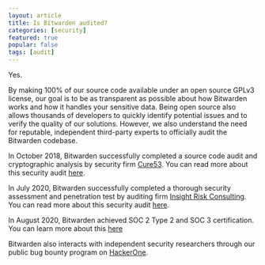 ```yaml
---
layout: article
title: Is Bitwarden audited?
categories: [security]
featured: true
popular: false
tags: [audit]
---
```


Yes.

By making 100% of our source code available under an open source GPLv3 license, our goal is to be as transparent as possible about how Bitwarden works and how it handles your sensitive data. Being open source also allows thousands of developers to quickly identify potential issues and to verify the quality of our solutions. However, we also understand the need for reputable, independent third-party experts to officially audit the Bitwarden codebase.

In October 2018, Bitwarden successfully completed a source code audit and cryptographic analysis by security firm [Cure53](https://cure53.de/). You can read more about this security audit [here](https://bitwarden.com/blog/post/third-party-security-audit).

In July 2020, Bitwarden successfully completed a thorough security assessment and penetration test by auditing firm [Insight Risk Consulting](https://www.insightriskconsulting.com/). You can read more about this security audit [here](https://bitwarden.com/blog/post/bitwarden-network-security-assessment-2020/).

In August 2020, Bitwarden achieved SOC 2 Type 2 and SOC 3 certification. You can learn more about this [here](https://bitwarden.com/blog/post/bitwarden-achieves-soc-2-certification/)

Bitwarden also interacts with independent security researchers through our public bug bounty program on [HackerOne](https://hackerone.com/bitwarden/).
